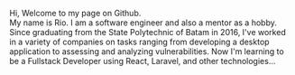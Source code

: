 Hi, Welcome to my page on Github. <br />
My name is Rio. I am a software engineer and also a mentor as a hobby. Since graduating from the State Polytechnic of Batam in 2016, I've worked in a variety of companies on tasks ranging from developing a desktop application to assessing and analyzing vulnerabilities. Now I'm learning to be a Fullstack Developer using React, Laravel, and other technologies...
